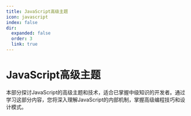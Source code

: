 ```yaml
---
title: JavaScript高级主题
icon: javascript
index: false
dir:
  expanded: false
  order: 3
  link: true
---
```


# JavaScript高级主题

本部分探讨JavaScript的高级主题和技术，适合已掌握中级知识的开发者。通过学习这部分内容，您将深入理解JavaScript的内部机制，掌握高级编程技巧和设计模式。

